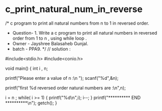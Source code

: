 # c_print_natural_num_in_reverse

/* c program to print all natural numbers from n to 1 in reversed order. 
* Question- 1. Write a c program to print all natural numbers in reversed order from  1 to n , using while loop .
* Owner    - Jayshree Balasaheb Gunjal.
* batch    - PPA9.
*/
// solution :

#include<stdio.h>
#include<conio.h>

void main()
{
 int i , n;

 printf("Please enter a value of n :\n ");
 scanf("%d",&n);

 printf("first %d reversed order natural numbers are :\n",n);

 i = n ;
 while( i >= 1)
 {
 printf("%d\n",i);
 i--;
 }
 printf("********** END **********\n");
 getch();
}
